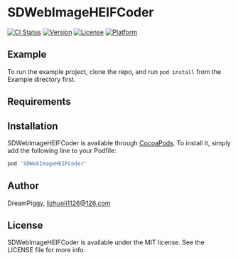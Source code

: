 # SDWebImageHEIFCoder

[![CI Status](https://img.shields.io/travis/DreamPiggy/SDWebImageHEIFCoder.svg?style=flat)](https://travis-ci.org/DreamPiggy/SDWebImageHEIFCoder)
[![Version](https://img.shields.io/cocoapods/v/SDWebImageHEIFCoder.svg?style=flat)](https://cocoapods.org/pods/SDWebImageHEIFCoder)
[![License](https://img.shields.io/cocoapods/l/SDWebImageHEIFCoder.svg?style=flat)](https://cocoapods.org/pods/SDWebImageHEIFCoder)
[![Platform](https://img.shields.io/cocoapods/p/SDWebImageHEIFCoder.svg?style=flat)](https://cocoapods.org/pods/SDWebImageHEIFCoder)

## Example

To run the example project, clone the repo, and run `pod install` from the Example directory first.

## Requirements

## Installation

SDWebImageHEIFCoder is available through [CocoaPods](https://cocoapods.org). To install
it, simply add the following line to your Podfile:

```ruby
pod 'SDWebImageHEIFCoder'
```

## Author

DreamPiggy, lizhuoli1126@126.com

## License

SDWebImageHEIFCoder is available under the MIT license. See the LICENSE file for more info.
